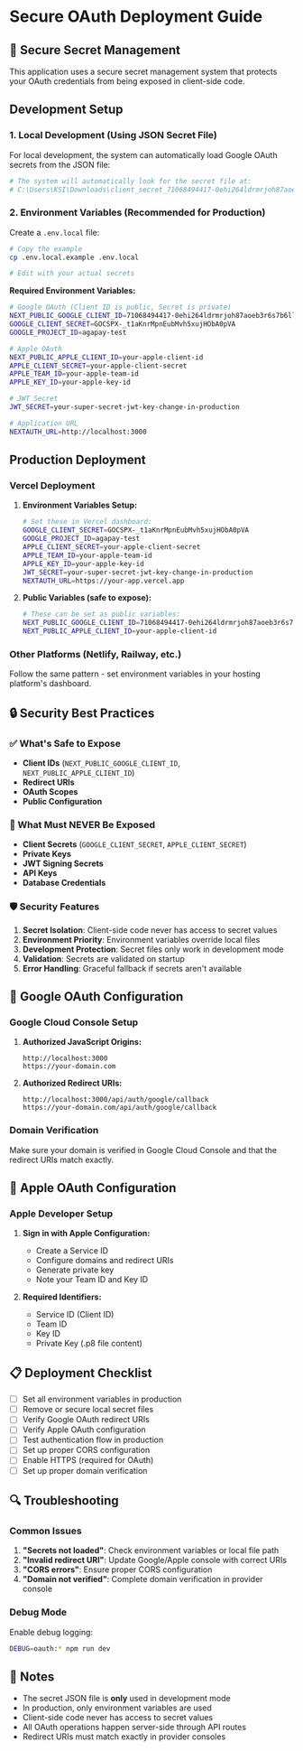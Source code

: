 # Secure OAuth Deployment Guide

## 🔐 Secure Secret Management

This application uses a secure secret management system that protects your OAuth credentials from being exposed in client-side code.

## Development Setup

### 1. Local Development (Using JSON Secret File)

For local development, the system can automatically load Google OAuth secrets from the JSON file:

```bash
# The system will automatically look for the secret file at:
# C:\Users\KSI\Downloads\client_secret_71068494417-0ehi264ldrmrjoh87aoeb3r6s7b6llao.apps.googleusercontent.com.json
```

### 2. Environment Variables (Recommended for Production)

Create a `.env.local` file:

```bash
# Copy the example
cp .env.local.example .env.local

# Edit with your actual secrets
```

**Required Environment Variables:**

```bash
# Google OAuth (Client ID is public, Secret is private)
NEXT_PUBLIC_GOOGLE_CLIENT_ID=71068494417-0ehi264ldrmrjoh87aoeb3r6s7b6llao.apps.googleusercontent.com
GOOGLE_CLIENT_SECRET=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
GOOGLE_PROJECT_ID=agapay-test

# Apple OAuth
NEXT_PUBLIC_APPLE_CLIENT_ID=your-apple-client-id
APPLE_CLIENT_SECRET=your-apple-client-secret
APPLE_TEAM_ID=your-apple-team-id
APPLE_KEY_ID=your-apple-key-id

# JWT Secret
JWT_SECRET=your-super-secret-jwt-key-change-in-production

# Application URL
NEXTAUTH_URL=http://localhost:3000
```

## Production Deployment

### Vercel Deployment

1. **Environment Variables Setup:**
   ```bash
   # Set these in Vercel dashboard:
   GOOGLE_CLIENT_SECRET=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
   GOOGLE_PROJECT_ID=agapay-test
   APPLE_CLIENT_SECRET=your-apple-client-secret
   APPLE_TEAM_ID=your-apple-team-id
   APPLE_KEY_ID=your-apple-key-id
   JWT_SECRET=your-super-secret-jwt-key-change-in-production
   NEXTAUTH_URL=https://your-app.vercel.app
   ```

2. **Public Variables (safe to expose):**
   ```bash
   # These can be set as public variables:
   NEXT_PUBLIC_GOOGLE_CLIENT_ID=71068494417-0ehi264ldrmrjoh87aoeb3r6s7b6llao.apps.googleusercontent.com
   NEXT_PUBLIC_APPLE_CLIENT_ID=your-apple-client-id
   ```

### Other Platforms (Netlify, Railway, etc.)

Follow the same pattern - set environment variables in your hosting platform's dashboard.

## 🔒 Security Best Practices

### ✅ What's Safe to Expose

- **Client IDs** (`NEXT_PUBLIC_GOOGLE_CLIENT_ID`, `NEXT_PUBLIC_APPLE_CLIENT_ID`)
- **Redirect URIs**
- **OAuth Scopes**
- **Public Configuration**

### 🚫 What Must NEVER Be Exposed

- **Client Secrets** (`GOOGLE_CLIENT_SECRET`, `APPLE_CLIENT_SECRET`)
- **Private Keys**
- **JWT Signing Secrets**
- **API Keys**
- **Database Credentials**

### 🛡️ Security Features

1. **Secret Isolation**: Client-side code never has access to secret values
2. **Environment Priority**: Environment variables override local files
3. **Development Protection**: Secret files only work in development mode
4. **Validation**: Secrets are validated on startup
5. **Error Handling**: Graceful fallback if secrets aren't available

## 🚀 Google OAuth Configuration

### Google Cloud Console Setup

1. **Authorized JavaScript Origins:**
   ```
   http://localhost:3000
   https://your-domain.com
   ```

2. **Authorized Redirect URIs:**
   ```
   http://localhost:3000/api/auth/google/callback
   https://your-domain.com/api/auth/google/callback
   ```

### Domain Verification

Make sure your domain is verified in Google Cloud Console and that the redirect URIs match exactly.

## 🍎 Apple OAuth Configuration

### Apple Developer Setup

1. **Sign in with Apple Configuration:**
   - Create a Service ID
   - Configure domains and redirect URIs
   - Generate private key
   - Note your Team ID and Key ID

2. **Required Identifiers:**
   - Service ID (Client ID)
   - Team ID
   - Key ID
   - Private Key (.p8 file content)

## 📋 Deployment Checklist

- [ ] Set all environment variables in production
- [ ] Remove or secure local secret files
- [ ] Verify Google OAuth redirect URIs
- [ ] Verify Apple OAuth configuration
- [ ] Test authentication flow in production
- [ ] Set up proper CORS configuration
- [ ] Enable HTTPS (required for OAuth)
- [ ] Set up proper domain verification

## 🔍 Troubleshooting

### Common Issues

1. **"Secrets not loaded"**: Check environment variables or local file path
2. **"Invalid redirect URI"**: Update Google/Apple console with correct URIs
3. **"CORS errors"**: Ensure proper CORS configuration
4. **"Domain not verified"**: Complete domain verification in provider console

### Debug Mode

Enable debug logging:
```bash
DEBUG=oauth:* npm run dev
```

## 📝 Notes

- The secret JSON file is **only** used in development mode
- In production, only environment variables are used
- Client-side code never has access to secret values
- All OAuth operations happen server-side through API routes
- Redirect URIs must match exactly in provider consoles